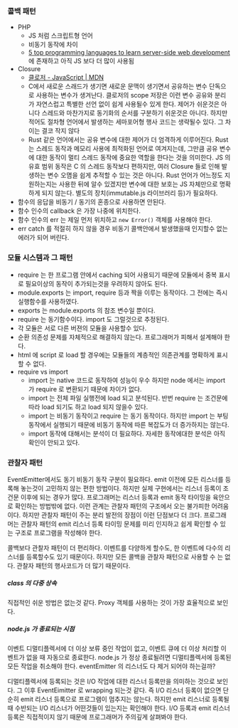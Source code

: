 ### 콜백 패턴
* PHP
  * JS 처럼 스크립트형 언어
  * 비동기 동작에 차이
  * [5 top programming languages to learn server-side web development](https://twm.me/best-programming-languages-and-frameworks-for-server-side-web-development/amp/) 에 존재하고 아직 JS 보다 더 많이 사용됨
* Closure
  * [클로저 - JavaScript | MDN](https://developer.mozilla.org/ko/docs/Web/JavaScript/Guide/Closures)
  * C에서 새로운 스래드가 생기면 새로운 문맥이 생기면서 공유하는 변수 단독으로 사용하는 변수가 생겨난다. 클로저의 scope 저장은 이런 변수 공유와 분리가 자연스럽고 특별한 선언 없이 쉽게 사용될수 있게 한다. 제어가 쉬운것은 아니다 스레드와 마찬가지로 동기화의 순서를 구분하기 쉬운것은 아니다. 하지만 적어도 절차형 언어에서 발생하는 세마포어형 행사 코드는 생략될수 있다. 그 차이는 결코 작지 않다
  * Rust 같은 언어에서는 공유 변수에 대한 제어가 더 엄격하게 이루어진다. Rust 는 스레드 동작과 메모리 사용에 최적화된 언어로 여겨지는데, 그만큼 공유 변수에 대한 동작이 멀티 스레드 동작에 중요한 역할을 한다는 것을 의미한다. JS 의 유효 범위 동작은 C 의 스레드 동작보다 편하지만, 여러 Closure 들로 인해 발생하는 변수 오몀을 쉽게 추적할 수 있는 것은 아니다. Rust 언어가 어느정도 지원하는지는 사용한 뒤에 알수 있겠지만 변수에 대한 보호는 JS 자체만으로 명확하게 되지 않는다. 별도의 장치(immutable.js 라이브러리 등)가 필요하다.
* 함수의 응답을 비동기 / 동기의 혼종으로 사용하면 안된다.
* 함수 인수의 callback 은 가장 나중에 위치한다.
* 함수 인수의 err 는 제일 먼저 위치하고 `new Error()` 객체를 사용해야 한다.
* err catch 를 적절히 하지 않을 경우 비동기 콜백안에서 발생했을때 인지할수 없는 에러가 되어 버린다.

### 모듈 시스템과 그 패턴
* require 는 한 프로그램 안에서 caching 되어 사용되기 때문에 모듈에서 중복 표시로 필요이상의 동작이 추가되는것을 우려하지 않아도 된다.
* module.exports 는 import, require 등과 짝을 이루는 동작이다. 그 전에는 즉시 실행함수를 사용하였다.
* exports 는 module.exports 의 참조 변수일 뿐이다.
* require 는 동기함수이다. import 도 그럴것으로 추정된다.
* 각 모듈은 서로 다른 버젼의 모듈을 사용할수 있다.
* 순환 의존성 문제를 자체적으로 해결하지 않는다. 프로그래머가 피해서 설계해야 한다.
* html 에 script 로 load 할 경우에는 모듈들의 계층적인 의존관계를 명확하게 표시할 수 없다.
* require vs import
  * import 는 native 코드로 동작하여 성능이 우수 하지만 node 에서는 import 가 require 로 변환되기 때문에 차이가 없다.
  * import 는 전체 파일 실행전에 load 되고 분석된다. 반번 require 는 조건문에 따라 load 되기도 하고 load 되지 않을수 있다.
  * import 는 비동기 동작이고 require 는 동기 동작이다. 하지만 import 는 부팅동작에서 실행되기 때문에 비동기 동작에 따른 복잡도가 더 증가하지는 않는다.
  * import 동작에 대해서는 분석이 더 필요하다. 자세한 동작에대한 분석은 아직 확인이 안되고 있다.

### 관찰자 패턴
EventEmitter에서도 동기 비동기 동작 구분이 필요하다. emit 이전에 모든 리스너를 등록해 놓는것이 고민하지 않는 편한 방법이다. 하지만 실제 구현에서는 리스너 등록이 조건문 이후에 되는 경우가 많다. 프로그래머는 리스너 등록과 emit 동작 타이밍을 육안으로 확인하는 방법밖에 없다. 이런 관계는 관찰자 패턴의 구조에서 오는 불가피한 어려움이다. 하지만 관찰자 패턴이 주는 분리 발전의 장점이 이런 단점보다 더 크다. 프로그래머는 관찰자 패턴의 emit 리스너 등록 타이밍 문제를 미리 인지하고 쉽게 확인할 수 있는 구조로 프로그램을 작성해야 한다.

콜백보다 관찰자 패턴이 더 편리하다. 이벤트를 다양하게 할수도, 한 이벤트에 다수의 리스너를 등록할수도 있기 때문이다. 하지만 모든 콜백을 관찰자 패턴으로 사용할 수 는 없다. 관찰자 패턴의 행사코드가 더 많기 때문이다.

##### class 의 다중 상속
직접적인 쉬운 방법은 없는것 같다. Proxy 객체를 사용하는 것이 가장 효율적으로 보인다.

##### node.js 가 종료되는 시점
이벤트 디멀티플렉서에 더 이상 보류 중인 작업이 없고, 이벤트 큐에 더 이상 처리할 이벤트가 없을 때 자동으로 종료한다.
node.js 가 정상 종료될려면 디멀티플렉서에 등록된 모든 작업을 취소해야 한다.
eventEmitter 의 리스너도 다 제거 되어야 하는걸까?

디멀티플렉서에 등록되는 것은 I/O 작업에 대한 리스너 등록만을 의미하는 것으로 보인다. 그 이후 EventEimitter 로 wrapping 되는것 같다. 즉 I/O 리스너 등록이 없으면 단순히 emit 리스너 등록으로 프로그램이 멈추지는 않는다. 하지만 emit 리스너로 등록될때 수반되는 I/O 리스너가 어떤것들이 있는지는 확인해야 한다. I/O 등록과 emit 리스너 등록은 직접적이지 않기 때문에 프로그래머가 주의깊게 살펴봐야 한다.

